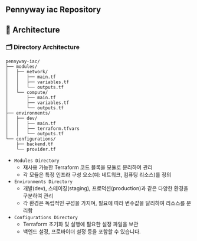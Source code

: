 ## Pennyway iac Repository

## 📌 Architecture

### 🗂️ Directory Architecture

```plain
pennyway-iac/
├── modules/
│   ├── network/
│   │   ├── main.tf
│   │   ├── variables.tf
│   │   └── outputs.tf
│   └── compute/
│       ├── main.tf
│       ├── variables.tf
│       └── outputs.tf
├── environments/
│   ├── dev/
│   │   ├── main.tf
│   │   ├── terraform.tfvars
│   │   └── outputs.tf
└── configurations/
    ├── backend.tf
    └── provider.tf
```

- `Modules Directory`
  - 재사용 가능한 Terraform 코드 블록을 모듈로 분리하여 관리
  - 각 모듈은 특정 인프라 구성 요소(예: 네트워크, 컴퓨팅 리소스)를 정의
- `Environments Directory`
  - 개발(dev), 스테이징(staging), 프로덕션(production)과 같은 다양한 환경을 구분하여 관리
  - 각 환경은 독립적인 구성을 가지며, 필요에 따라 변수값을 달리하여 리소스를 분리함
- `Configurations Directory`
  - Terraform 초기화 및 실행에 필요한 설정 파일을 보관
  - 백엔드 설정, 프로바이더 설정 등을 포함할 수 있습니다.
